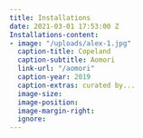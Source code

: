 ```yaml
---
title: Installations
date: 2021-03-01 17:53:00 Z
Installations-content:
- image: "/uploads/alex-1.jpg"
  caption-title: Copeland
  caption-subtitle: Aomori
  link-url: "/aomori"
  caption-year: 2019
  caption-extras: curated by...
  image-size: 
  image-position: 
  image-margin-right: 
  ignore: 
---
```



